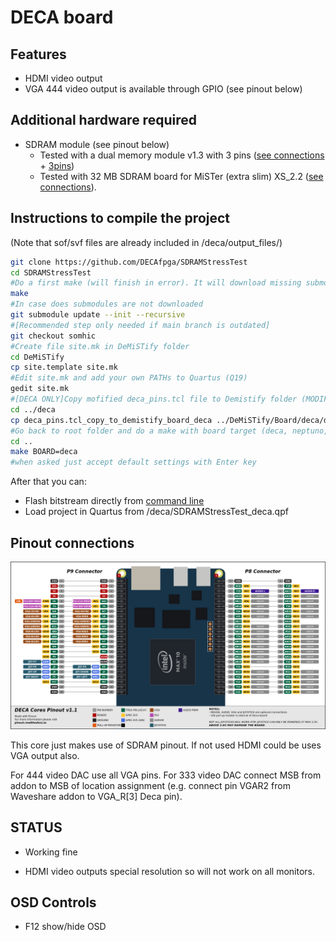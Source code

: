 # DECA board

## Features

* HDMI video output
* VGA 444 video output is available through GPIO (see pinout below)

## Additional hardware required

- SDRAM module  (see pinout below)
  - Tested with a dual memory module v1.3 with 3 pins ([see connections](https://github.com/SoCFPGA-learning/DECA/tree/main/Projects/sdram_mister_deca) + [3pins](https://github.com/DECAfpga/DECA_board/blob/main/Sdram_mister_deca/README_3pins.md))
  - Tested with 32 MB SDRAM board for MiSTer (extra slim) XS_2.2 ([see connections](https://github.com/SoCFPGA-learning/DECA/tree/main/Projects/sdram_mister_deca)).

## Instructions to compile the project

(Note that sof/svf files are already included in /deca/output_files/)

```sh
git clone https://github.com/DECAfpga/SDRAMStressTest
cd SDRAMStressTest
#Do a first make (will finish in error). It will download missing submodules 
make
#In case does submodules are not downloaded
git submodule update --init --recursive  
#[Recommended step only needed if main branch is outdated]
git checkout somhic
#Create file site.mk in DeMiSTify folder 
cd DeMiSTify
cp site.template site.mk
#Edit site.mk and add your own PATHs to Quartus (Q19)
gedit site.mk
#[DECA ONLY]Copy mofified deca_pins.tcl file to Demistify folder (MODIFICATION FOR 3 PINS SDRAM. THIS IS A TEMPORARY FIX)
cd ../deca
cp deca_pins.tcl_copy_to_demistify_board_deca ../DeMiSTify/Board/deca/deca_pins.tcl 
#Go back to root folder and do a make with board target (deca, neptuno, ...). If not specified it will compile for all targets.
cd ..
make BOARD=deca
#when asked just accept default settings with Enter key
```

After that you can:

* Flash bitstream directly from [command line](https://github.com/DECAfpga/DECA_binaries#flash-bitstream-to-fgpa-with-quartus)
* Load project in Quartus from /deca/SDRAMStressTest_deca.qpf

## Pinout connections

![pinout_deca](pinout_deca.png)

This core just makes use of SDRAM pinout.  If not used HDMI could be uses VGA output also.

For 444 video DAC use all VGA pins. For 333 video DAC connect MSB from addon to MSB of location assignment (e.g. connect pin VGAR2 from Waveshare addon to VGA_R[3] Deca pin).

## STATUS

* Working fine

* HDMI video outputs special resolution so will not work on all monitors. 

## OSD Controls

* F12 show/hide OSD 

  
